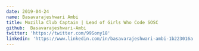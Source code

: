 ```yaml
---
date: 2019-04-24
name: Basavarajeshwari Ambi
title: Mozilla Club Captain | Lead of Girls Who Code SOSC
github:  Basavarajeshwari-Ambi
twitter: 'https://twitter.com/99Sony18'
linkedin: 'https://www.linkedin.com/in/basavarajeshwari-ambi-1b223016a'
---
```


